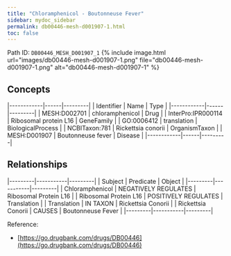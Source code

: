 ```yaml
---
title: "Chloramphenicol - Boutonneuse Fever"
sidebar: mydoc_sidebar
permalink: db00446-mesh-d001907-1.html
toc: false 
---
```



Path ID: `DB00446_MESH_D001907_1`
{% include image.html url="images/db00446-mesh-d001907-1.png" file="db00446-mesh-d001907-1.png" alt="db00446-mesh-d001907-1" %}

## Concepts

|------------|------|---------|
| Identifier | Name | Type    |
|------------|------|---------|
| MESH:D002701 | chloramphenicol | Drug |
| InterPro:IPR000114 | Ribosomal protein L16 | GeneFamily |
| GO:0006412 | translation | BiologicalProcess |
| NCBITaxon:781 | Rickettsia conorii | OrganismTaxon |
| MESH:D001907 | Boutonneuse fever | Disease |
|------------|------|---------|

## Relationships

|---------|-----------|---------|
| Subject | Predicate | Object  |
|---------|-----------|---------|
| Chloramphenicol | NEGATIVELY REGULATES | Ribosomal Protein L16 |
| Ribosomal Protein L16 | POSITIVELY REGULATES | Translation |
| Translation | IN TAXON | Rickettsia Conorii |
| Rickettsia Conorii | CAUSES | Boutonneuse Fever |
|---------|-----------|---------|

Reference: 
  - [https://go.drugbank.com/drugs/DB00446](https://go.drugbank.com/drugs/DB00446)
